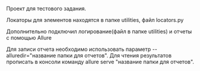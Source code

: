 Проект для тестового задания.

Локаторы для элементов находятся в папке utilities, файл locators.py

Дополнительно подключил логирование(файл в папке utilities) и отчеты с помощью Allure 

Для записи отчета необходимо использовать параметр --alluredir="название папки для отчетов".
Для чтения результатов прописать в консоли команду allure serve "название папки для отчетов".
